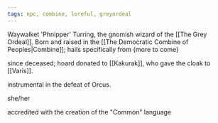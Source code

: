 ```yaml
---
tags: npc, combine, loreful, greyordeal
---
```

Waywalket 'Phnipper' Turring, the gnomish wizard of the [[The Grey Ordeal]]. Born and raised in the [[The Democratic Combine of Peoples|Combine]]; hails specifically from {more to come}

since deceased; hoard donated to [[Kakurak]], who gave the cloak to [[Varis]].

instrumental in the defeat of Orcus.

she/her

accredited with the creation of the "Common" language